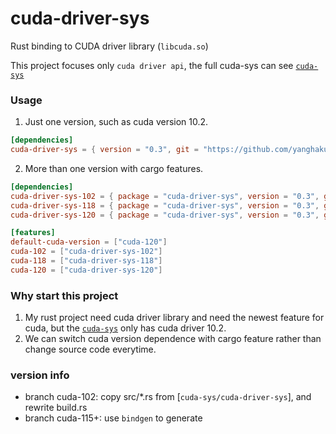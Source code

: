 # cuda-driver-sys

Rust binding to CUDA driver library (```libcuda.so```)

This project focuses only ```cuda driver api```, the full cuda-sys can see [```cuda-sys```]

### Usage

1. Just one version, such as cuda version 10.2.

```toml
[dependencies]
cuda-driver-sys = { version = "0.3", git = "https://github.com/yanghaku/cuda-driver-sys", branch = "cuda-102" }
```

2. More than one version with cargo features.

```toml
[dependencies]
cuda-driver-sys-102 = { package = "cuda-driver-sys", version = "0.3", git = "https://github.com/yanghaku/cuda-driver-sys", branch = "cuda-102", optional = true }
cuda-driver-sys-118 = { package = "cuda-driver-sys", version = "0.3", git = "https://github.com/yanghaku/cuda-driver-sys", branch = "cuda-118", optional = true }
cuda-driver-sys-120 = { package = "cuda-driver-sys", version = "0.3", git = "https://github.com/yanghaku/cuda-driver-sys", branch = "cuda-120", optional = true }

[features]
default-cuda-version = ["cuda-120"]
cuda-102 = ["cuda-driver-sys-102"]
cuda-118 = ["cuda-driver-sys-118"]
cuda-120 = ["cuda-driver-sys-120"]
```

### Why start this project

1. My rust project need cuda driver library and need the newest feature for cuda, but the [```cuda-sys```] only has cuda
   driver 10.2.
2. We can switch cuda version dependence with cargo feature rather than change source code everytime.

### version info

* branch cuda-102: copy src/*.rs from [```cuda-sys/cuda-driver-sys```], and rewrite build.rs
* branch cuda-115+: use ```bindgen``` to generate

[```cuda-sys```]: https://github.com/rust-cuda/cuda-sys
